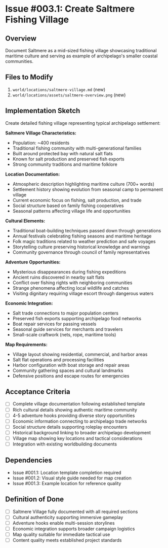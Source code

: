 # Issue #003.1: Create Saltmere Fishing Village

## Overview
Document Saltmere as a mid-sized fishing village showcasing traditional maritime culture and serving as example of archipelago's smaller coastal communities.

## Files to Modify
1. `world/locations/saltmere-village.md` (new)
2. `world/locations/assets/saltmere-overview.png` (new)

## Implementation Sketch

Create detailed fishing village representing typical archipelago settlement:

**Saltmere Village Characteristics:**
- Population: ~400 residents
- Traditional fishing community with multi-generational families
- Built around protected bay with natural salt flats
- Known for salt production and preserved fish exports
- Strong community traditions and maritime folklore

**Location Documentation:**
- Atmospheric description highlighting maritime culture (700+ words)
- Settlement history showing evolution from seasonal camp to permanent village
- Current economic focus on fishing, salt production, and trade
- Social structure based on family fishing cooperatives
- Seasonal patterns affecting village life and opportunities

**Cultural Elements:**
- Traditional boat-building techniques passed down through generations
- Annual festivals celebrating fishing seasons and maritime heritage
- Folk magic traditions related to weather prediction and safe voyages
- Storytelling culture preserving historical knowledge and warnings
- Community governance through council of family representatives

**Adventure Opportunities:**
- Mysterious disappearances during fishing expeditions
- Ancient ruins discovered in nearby salt flats
- Conflict over fishing rights with neighboring communities
- Strange phenomena affecting local wildlife and catches
- Visiting dignitary requiring village escort through dangerous waters

**Economic Integration:**
- Salt trade connections to major population centers
- Preserved fish exports supporting archipelago food networks
- Boat repair services for passing vessels
- Seasonal guide services for merchants and travelers
- Small-scale craftwork (nets, rope, maritime tools)

**Map Requirements:**
- Village layout showing residential, commercial, and harbor areas
- Salt flat operations and processing facilities
- Harbor configuration with boat storage and repair areas
- Community gathering spaces and cultural landmarks
- Defensive positions and escape routes for emergencies

## Acceptance Criteria
- [ ] Complete village documentation following established template
- [ ] Rich cultural details showing authentic maritime community
- [ ] 4-5 adventure hooks providing diverse story opportunities
- [ ] Economic information connecting to archipelago trade networks
- [ ] Social structure details supporting roleplay encounters
- [ ] Historical background linking to broader archipelago development
- [ ] Village map showing key locations and tactical considerations
- [ ] Integration with existing worldbuilding documents

## Dependencies
- Issue #001.1: Location template completion required
- Issue #001.2: Visual style guide needed for map creation
- Issue #001.3: Example location for reference quality

## Definition of Done
- [ ] Saltmere Village fully documented with all required sections
- [ ] Cultural authenticity supporting immersive gameplay
- [ ] Adventure hooks enable multi-session storylines
- [ ] Economic integration supports broader campaign logistics
- [ ] Map quality suitable for immediate tactical use
- [ ] Content quality meets established project standards